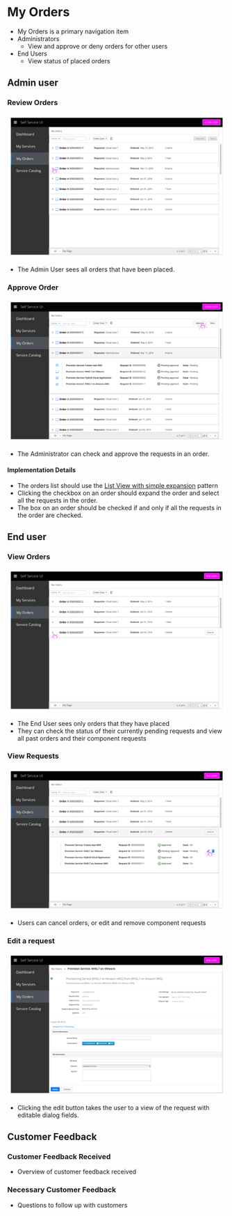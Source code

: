 # My Orders

- My Orders is a primary navigation item
- Administrators
  - View and approve or deny orders for other users
- End Users
  - View status of placed orders

## Admin user

### Review Orders
![Image Title/Mockup Name](img/Order_01.png)
- The Admin User sees all orders that have been placed.

### Approve Order
![Image Title/Mockup Name](img/Order_02.png)
- The Administrator can check and approve the requests in an order.


#### Implementation Details
  - The orders list should use the [List View with simple expansion](https://www.patternfly.org/pattern-library/content-views/list-view/#/api#expanding-rows) pattern
  - Clicking the checkbox on an order should expand the order and select all the requests in the order.
  - The box on an order should be checked if and only if all the requests in the order are checked.

## End user

### View Orders
![Image Title/Mockup Name](img/Order_03.png)
- The End User sees only orders that they have placed
- They can check the status of their currently pending requests and view all past orders and their component requests

### View Requests
![Image Title/Mockup Name](img/Order_04.png)
- Users can cancel orders, or edit and remove component requests

### Edit a request
![Image Title/Mockup Name](img/Order_05.png)
- Clicking the edit button takes the user to a view of the request with editable dialog fields.

## Customer Feedback

### Customer Feedback Received
  - Overview of customer feedback received

### Necessary Customer Feedback
  - Questions to follow up with customers
